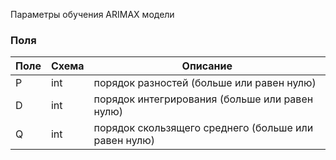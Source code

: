 Параметры обучения ARIMAX модели
### Поля

| Поле | Схема | Описание                                             |
| ---- | ----- | ---------------------------------------------------- |
| P    | int   | порядок разностей (больше или равен нулю)            |
| D    | int   | порядок интегрирования (больше или равен нулю)       |
| Q    | int   | порядок скользящего среднего (больше или равен нулю) |
